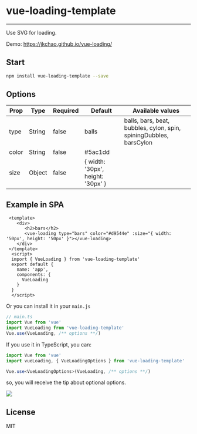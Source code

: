 # vue-loading-template

--- 

Use SVG for loading.

Demo: https://jkchao.github.io/vue-loading/

## Start

```bash
npm install vue-loading-template --save
```

## Options

 <table>
 	<thead>
    <tr>
    <th>Prop</th>
    <th>Type</th>
    <th>Required</th>
    <th>Default</th>
    <th>Available values</th>
    </tr>
  </thead>
	<tbody>
    	<tr>
        <td>type</td>
        <td>String</td>
        <td>false</td>
        <td>balls</td>
        <td>balls, bars, beat, bubbles, cylon, spin, spiningDubbles, barsCylon</td>
        </tr>
        <tr>
        <td>color</td>
        <td>String</td>
        <td>false</td>
        <td>#5ac1dd</td>
        <td></td>
        </tr>
        <tr>
        <td>size</td>
        <td>Object</td>
        <td>false</td>
        <td>{ width: '30px', height: '30px' }</td>
        <td></td>
        </tr>
    </tbody>
</table>

## Example in SPA

```vue
 <template>
    <div>
       <h2>bars</h2>
       <vue-loading type="bars" color="#d9544e" :size="{ width: '50px', height: '50px' }"></vue-loading>    
    </div>
 </template>
  <script>
  import { VueLoading } from 'vue-loading-template'
  export default {
    name: 'app',
    components: {
      VueLoading
    }
  }
  </script>
```

Or you can install it in your `main.js`

```javascript
// main.ts
import Vue from 'vue'
import VueLoading from 'vue-loading-template'
Vue.use(VueLoading, /** options **/)
```

If you use it in TypeScript, you can:

```typescript
import Vue from 'vue'
import vueLoading, { VueLoadingOptions } from 'vue-loading-template'

Vue.use<VueLoadingOptions>(VueLoading, /** options **/)
```

so, you will receive the tip about optional options.

![](http://ovshyp9zv.bkt.clouddn.com/WechatIMG98.jpeg)

## License

MIT
